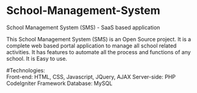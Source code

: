 # School-Management-System
School Management System (SMS) - SaaS based application

 This School Management System (SMS) is an Open Source project. It is a complete web based portal application to manage all school related activities. It has features to automate all the process and functions of any school. It is Easy to use.

#Technologies:	
    Front-end: HTML, CSS, Javascript, JQuery, AJAX
    Server-side: PHP CodeIgniter Framework
    Database: MySQL
